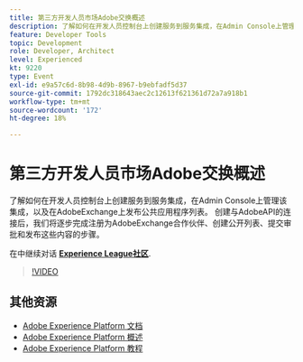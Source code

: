 ```yaml
---
title: 第三方开发人员市场Adobe交换概述
description: 了解如何在开发人员控制台上创建服务到服务集成，在Admin Console上管理该集成，以及在AdobeExchange上发布公共应用程序列表。 创建与AdobeAPI的连接后，我们将逐步完成注册为AdobeExchange合作伙伴、创建公开列表、提交审批和发布这些内容的步骤。
feature: Developer Tools
topic: Development
role: Developer, Architect
level: Experienced
kt: 9220
type: Event
exl-id: e9a57c6d-8b98-4d9b-8967-b9ebfadf5d37
source-git-commit: 1792dc318643aec2c12613f621361d72a7a918b1
workflow-type: tm+mt
source-wordcount: '172'
ht-degree: 18%

---
```


# 第三方开发人员市场Adobe交换概述

了解如何在开发人员控制台上创建服务到服务集成，在Admin Console上管理该集成，以及在AdobeExchange上发布公共应用程序列表。 创建与AdobeAPI的连接后，我们将逐步完成注册为AdobeExchange合作伙伴、创建公开列表、提交审批和发布这些内容的步骤。

在中继续对话 **[Experience League社区](https://adobe.ly/3ooiltm)**.

>[!VIDEO](https://video.tv.adobe.com/v/337841/?quality=12&learn=on&hidetitle=true)

## 其他资源

- [Adobe Experience Platform 文档](https://experienceleague.adobe.com/docs/experience-platform.html)
- [Adobe Experience Platform 概述](https://experienceleague.adobe.com/docs/experience-platform/landing/home.html?lang=zh-Hans)
- [Adobe Experience Platform 教程](https://experienceleague.adobe.com/docs/platform-learn/tutorials/overview.html?lang=en)
